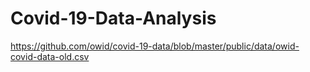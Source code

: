 # Covid-19-Data-Analysis

https://github.com/owid/covid-19-data/blob/master/public/data/owid-covid-data-old.csv
